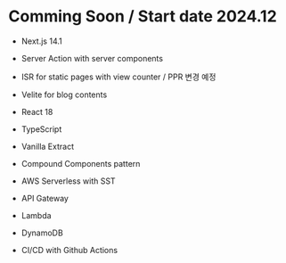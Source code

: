 # Comming Soon / Start date 2024.12

- Next.js 14.1
- Server Action with server components
- ISR for static pages with view counter  / PPR 변경 예정
- Velite for blog contents
- React 18
- TypeScript
- Vanilla Extract
- Compound Components pattern

- AWS Serverless with SST
- API Gateway
- Lambda
- DynamoDB

- CI/CD with Github Actions
